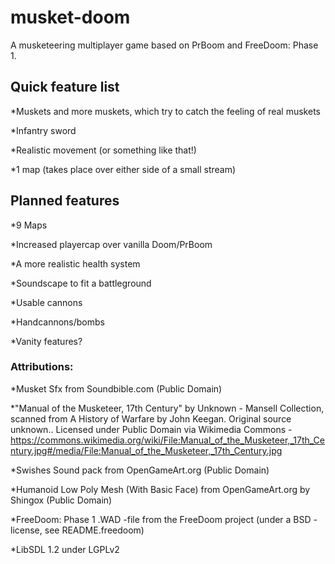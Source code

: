 # musket-doom
A musketeering multiplayer game based on PrBoom and FreeDoom: Phase 1.

## Quick feature list

 *Muskets and more muskets, which try to catch the feeling of real muskets
 
 *Infantry sword
 
 *Realistic movement (or something like that!)
 
 *1 map (takes place over either side of a small stream)
 

## Planned features

 *9 Maps
 
 *Increased playercap over vanilla Doom/PrBoom
 
 *A more realistic health system
 
 *Soundscape to fit a battleground
 
 *Usable cannons
 
 *Handcannons/bombs
 
 *Vanity features?
 


### Attributions:

*Musket Sfx from Soundbible.com (Public Domain)

*"Manual of the Musketeer, 17th Century" by Unknown - Mansell Collection, scanned from A History of Warfare by John Keegan. Original source unknown.. Licensed under Public Domain via Wikimedia Commons - https://commons.wikimedia.org/wiki/File:Manual_of_the_Musketeer,_17th_Century.jpg#/media/File:Manual_of_the_Musketeer,_17th_Century.jpg

*Swishes Sound pack from OpenGameArt.org (Public Domain)

*Humanoid Low Poly Mesh (With Basic Face) from OpenGameArt.org by Shingox (Public Domain)

*FreeDoom: Phase 1 .WAD -file from the FreeDoom project (under a BSD -license, see README.freedoom)

*LibSDL 1.2 under LGPLv2


